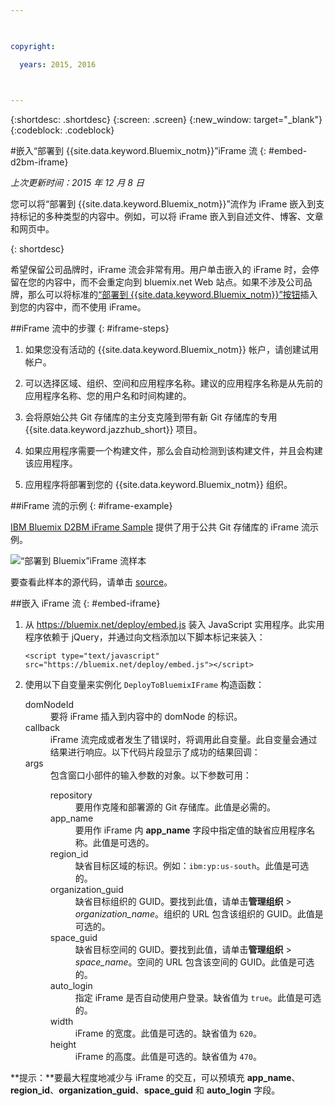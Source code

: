 ```yaml
---

 

copyright:

  years: 2015, 2016

 

---
```


{:shortdesc: .shortdesc}
{:screen: .screen}
{:new_window: target="_blank"}
{:codeblock: .codeblock}

#嵌入“部署到 {{site.data.keyword.Bluemix_notm}}”iFrame 流 {: #embed-d2bm-iframe} 

*上次更新时间：2015 年 12 月 8 日* 

您可以将“部署到 {{site.data.keyword.Bluemix_notm}}”流作为 iFrame 嵌入到支持标记的多种类型的内容中。例如，可以将 iFrame 嵌入到自述文件、博客、文章和网页中。 

{: shortdesc} 

希望保留公司品牌时，iFrame 流会非常有用。用户单击嵌入的 iFrame 时，会停留在您的内容中，而不会重定向到 bluemix.net Web 站点。如果不涉及公司品牌，那么可以将标准的[“部署到 {{site.data.keyword.Bluemix_notm}}”按钮](../develop/deploy_button.html)插入到您的内容中，而不使用 iFrame。 

##iFrame 流中的步骤 {: #iframe-steps} 

1. 如果您没有活动的 {{site.data.keyword.Bluemix_notm}} 帐户，请创建试用帐户。 

2. 可以选择区域、组织、空间和应用程序名称。建议的应用程序名称是从先前的应用程序名称、您的用户名和时间构建的。 

3. 会将原始公共 Git 存储库的主分支克隆到带有新 Git 存储库的专用 {{site.data.keyword.jazzhub_short}} 项目。 

4. 如果应用程序需要一个构建文件，那么会自动检测到该构建文件，并且会构建该应用程序。 

5. 应用程序将部署到您的 {{site.data.keyword.Bluemix_notm}} 组织。 

##iFrame 流的示例 {: #iframe-example} 

<p>
<a class="xref" href="http://d2bm-iframe-sample.ng.bluemix.net/" target="_blank" title="（在新选项卡或窗口中打开）">IBM Bluemix D2BM iFrame Sample</a> 提供了用于公共 Git 存储库的 iFrame 流示例。<div class="image"><img class="image" src="images/d2bm_iframe_sample2.png" alt="“部署到 Bluemix”iFrame 流样本" /></div>
</p> 

<p>
要查看此样本的源代码，请单击 <a class="xref" href="https://hub.jazz.net/project/idsorg/d2bm-iframe-sample/overview" target="_blank" title="（在新选项卡或窗口中打开）">source</a>。</p>

##嵌入 iFrame 流 {: #embed-iframe}  

<ol>
<li>从 <a href="https://bluemix.net/deploy/embed.js" target="_blank">https://bluemix.net/deploy/embed.js</a> 装入 JavaScript 实用程序。此实用程序依赖于 jQuery，并通过向文档添加以下脚本标记来装入：
<pre class="pre">
<code>&lt;script type="text/javascript" src="https://bluemix.net/deploy/embed.js"&gt;&lt;/script&gt;</code>
</pre>
</li>
<li> 使用以下自变量来实例化 <code>DeployToBluemixIFrame</code> 构造函数：<dl class="parml">
<dt class="pt dlterm">domNodeId</dt>
<dd class="pd">要将 iFrame 插入到内容中的 domNode 的标识。</dd>

<dt class="pt dlterm">callback</dt>
<dd class="pd">iFrame 流完成或者发生了错误时，将调用此自变量。此自变量会通过结果进行响应。以下代码片段显示了成功的结果回调：</dd>

<dt class="pt dlterm">args</dt>
<dd class="pd">包含窗口小部件的输入参数的对象。以下参数可用：<dl class="parml">

<dt class="pt dlterm">repository</dt>
<dd class="pd">要用作克隆和部署源的 Git 存储库。此值是必需的。</dd>
	
<dt class="pt dlterm">app_name</dt>
<dd class="pd">要用作 iFrame 内 <strong>app_name</strong> 字段中指定值的缺省应用程序名称。此值是可选的。</dd>
	
    
<dt class="pt dlterm">region_id</dt>
<dd class="pd">缺省目标区域的标识。例如：<code>ibm:yp:us-south</code>。此值是可选的。</dd>
	
<dt class="pt dlterm">organization_guid</dt>
<dd class="pd">缺省目标组织的 GUID。要找到此值，请单击<strong>管理组织</strong> > <i>organization_name</i>。组织的 URL 包含该组织的 GUID。此值是可选的。</dd>
	
<dt class="pt dlterm">space_guid</dt>
<dd class="pd">缺省目标空间的 GUID。要找到此值，请单击<strong>管理组织</strong> > <i>space_name</i>。空间的 URL 包含该空间的 GUID。此值是可选的。</dd>
	
<dt class="pt dlterm">auto_login</dt>
<dd class="pd">指定 iFrame 是否自动使用户登录。缺省值为 <code>true</code>。此值是可选的。</dd>
	
<dt class="pt dlterm">width</dt>
<dd class="pd">iFrame 的宽度。此值是可选的。缺省值为 <code>620</code>。</dd>
	
<dt class="pt dlterm">height</dt>
<dd class="pd">iFrame 的高度。此值是可选的。缺省值为 <code>470</code>。</dd>
</dl>

</dd>
</dl>
</li>
</ol>  

**提示：**要最大程度地减少与 iFrame 的交互，可以预填充 **app_name**、**region_id**、**organization_guid**、**space_guid** 和 **auto_login** 字段。
